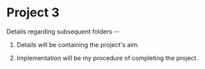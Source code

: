 # Project 3

Details regarding subsequent folders --

1. Details will be containing the project's aim.

2. Implementation will be my procedure of completing the project.
